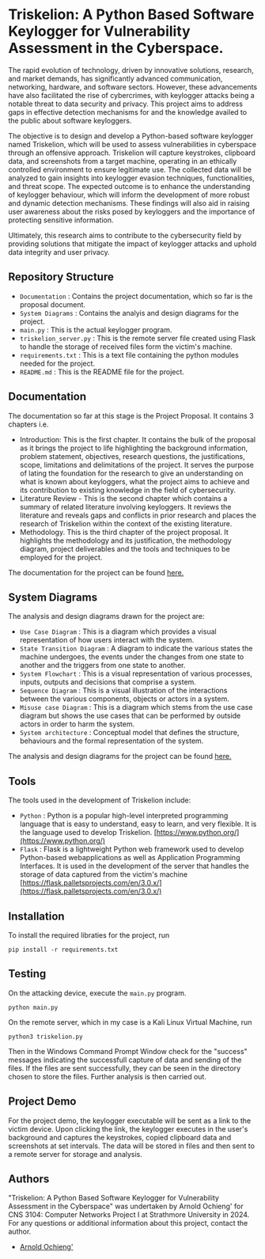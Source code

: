 # Triskelion: A Python Based Software Keylogger for Vulnerability Assessment in the Cyberspace.

The rapid evolution of technology, driven by innovative solutions, research, and market demands, has significantly advanced communication, networking, hardware, and software sectors. However, these advancements have also facilitated the rise of cybercrimes, with keylogger attacks being a notable threat to data security and privacy. This project aims to address gaps in effective detection mechanisms for and the knowledge availed to the public about software keyloggers. 

The objective is to design and develop a Python-based software keylogger named Triskelion, which will be used to assess vulnerabilities in cyberspace through an offensive approach. Triskelion will capture keystrokes, clipboard data, and screenshots from a target machine, operating in an ethically controlled environment to ensure legitimate use. The collected data will be analyzed to gain insights into keylogger evasion techniques, functionalities, and threat scope. The expected outcome is to enhance the understanding of keylogger behaviour, which will inform the development of more robust and dynamic detection mechanisms. These findings will also aid in raising user awareness about the risks posed by keyloggers and the importance of protecting sensitive information. 

Ultimately, this research aims to contribute to the cybersecurity field by providing solutions that mitigate the impact of keylogger attacks and uphold data integrity and user privacy.


## Repository Structure
- `Documentation` : Contains the project documentation, which so far is the proposal document.
- `System Diagrams` : Contains the analyis and design diagrams for the project.
- `main.py` : This is the actual keylogger program. 
- `triskelion_server.py` : This is the remote server file created using Flask to handle the storage of received files form the victim's machine.
- `requirements.txt` : This is a text file containing the python modules needed for the project.
- `README.md` : This is the README file for the project.

## Documentation
The documentation so far at this stage is the Project Proposal. It contains 3 chapters i.e.
- Introduction: This is the first chapter. It contains the bulk of the proposal as it brings the project to life highlighting the background information, problem statement, objectives, research questions, the justifications, scope, limitations and delimitations of the project. It serves the purpose of lating the foundation for the research to give an understanding on what is known about keyloggers, what the project aims to achieve and its contribution to existing knowledge in the field of cybersecurity.
- Literature Review - This is the second chapter which contains a summary of related literature involving keyloggers. It reviews the literature and reveals gaps and conflicts in prior research and places the research of Triskelion within the context of the existing literature.
- Methodology. This is the third chapter of the project proposal. It highlights the methodology and its justification, the methodology diagram, project deliverables and the tools and techniques to be employed for the project.

The documentation for the project can be found [here.](https://github.com/arnold7800x3d/Triskelion_Python_Keylogger/tree/master/Documentation)

## System Diagrams
The analysis and design diagrams drawn for the project are:
- `Use Case Diagram` : This is a diagram which provides a visual representation of how users interact with the system.
- `State Transition Diagram` : A diagram to indicate the various states the machine undergoes, the events under the changes from one state to another and the triggers from one state to another.
- `System Flowchart` : This is a visual representation of various processes, inputs, outputs and decisions that comprise a system.
- `Sequence Diagram` : This is a visual illustration of the interactions between the various components, objects or actors in a system.
- `Misuse case Diagram` : This is a diagram which stems from the use case diagram but shows the use cases that can be performed by outside actors in order to harm the system.
- `System architecture` : Conceptual model that defines the structure, behaviours and the formal representation of the system. 

The analysis and design diagrams for the project can be found [here.](https://github.com/arnold7800x3d/Triskelion_Python_Keylogger/tree/master/System%20Diagrams)

## Tools
The tools used in the development of Triskelion include:
- `Python` :  Python is a popular high-level interpreted programming language that is easy to understand, easy to learn, and very flexible. It is the language used to develop Triskelion. [https://www.python.org/](https://www.python.org/)
- `Flask` : Flask is a lightweight Python web framework used to develop Python-based webapplications as well as Application Programming Interfaces. It is used in the development of the server that handles the storage of data captured from the victim's machine [https://flask.palletsprojects.com/en/3.0.x/](https://flask.palletsprojects.com/en/3.0.x/)

## Installation
To install the required libraties for the project, run
```
pip install -r requirements.txt
```

## Testing
On the attacking device, execute the `main.py` program.
```
python main.py
```
On the remote server, which in my case is a Kali Linux Virtual Machine, run 
```
python3 triskelion.py
```
Then in the Windows Command Prompt Window check for the "success" messages indicating the successfull capture of data and sending of the files. If the files are sent successfully, they can be seen in the directory chosen to store the files. Further analysis is then carried out.

## Project Demo
For the project demo, the keylogger executable will be sent as a link to the victim device. Upon clicking the link, the keylogger executes in the user's background and captures the keystrokes, copied clipboard data and screenshots at set intervals. The data will be stored in files and then sent to a remote server for storage and analysis.

## Authors
"Triskelion: A Python Based Software Keylogger for Vulnerability Assessment in the Cyberspace" was undertaken by Arnold Ochieng' for CNS 3104: Computer Networks Project I at Strathmore University in 2024. For any questions or additional information about this project, contact the author.
- [Arnold Ochieng'](https://github.com/arnold7800)
